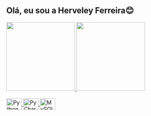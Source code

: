 ## Olá, eu sou a Herveley Ferreira😊

<div>
  <a href="https://github.com/herveleyferreira">
    <img height= "180em" src="https://github-readme-stats.vercel.app/api?username=herveleyferreira&theme=dracula&show_icons=true&include_all_comits=true&count_privare=true">
    <img height= "180em" src="https://github-readme-stats.vercel.app/api/top-langs/?username=herveleyferreira&layout=compact&theme=dracula"
</div>

<div style="display: inline_block"> <br>
<img align= "center" alt="Python" height="30" width="40" src="https://cdn.jsdelivr.net/gh/devicons/devicon@latest/icons/threedsmax/threedsmax-original.svg" />
<img align= "center" alt="PyCharm" height="30" width="40" src="https://cdn.jsdelivr.net/gh/devicons/devicon@latest/icons/threedsmax/threedsmax-original.svg" />
<img align= "center" alt="MySQL" height="30" width="40" src="https://cdn.jsdelivr.net/gh/devicons/devicon@latest/icons/threedsmax/threedsmax-original.svg" />
</div>

##

